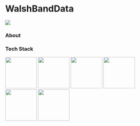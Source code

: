 # WalshBandData

<img src='./walshgif.gif'>

### About

### Tech Stack

<img src="https://lh3.googleusercontent.com/ZIHOUCCxFaB7NirPhEX4K8cyTPIMvxvdJxpuhjb_qJ_dk-z7qEgD8riaR0ODXzXQZYn23zHpFiwGzxTDT88FTLeUMoPqlIjyLKoL1am8MH5pCoJExjL8SUC8uaeeiAjvQB0_vym6" width="100"/>
<img src="https://lh3.googleusercontent.com/xcong6Yn8NoueMYWPhEfO76dw0Nt70kiDVOCOygTFEQWpysHxcT-5jYzq9XWIgD3lvCGnGrjlhddm7WEOw9V1FlHivqFjZCXF9IDsfd7uQ2SxlI80roSJcnHvb0O7POvlYOPNvRG" width="100" />
<img src="https://lh5.googleusercontent.com/_RcI-sgNRX5J0olXzRycjQN3tysoTXbH8kXRfE0AtBY8KkDrINApsrfZGAkczZYGwKTPZlYdJXQyKmWO4zFzvON9Op6Ovcu0GQxwabxWfGJH__oRB6YCC-qD_3b2yj_efkprD8UP" width="100" />
<img src="https://lh5.googleusercontent.com/rdAoVdYKOCnmtev6t7DJrEY7mG4iYsRPqeTH0Z-OrlsVmiea3q5SMtOGNSa7HzJcyxcIcelTacG5gPNgyBoIviiNcLbohQAicvpldcfM32Klb_ewouDRd67OtYhUAU1CEZB4rBqB" width="100" />
<img src="https://lh6.googleusercontent.com/tKlT8lGB2bTDqSilr_a2y8vaO-QBUdcUIYASnslf-RAKTxUEiEBq-_gTVBP0irIP1ZWNuSvp1fouOJrQBXUr0joVmBZzNyOec4jBpOyVogPZMOYhPH6YQwYOiLdZnfuaDnFel9rn" width="100" />
<img src="https://lh5.googleusercontent.com/pqPRWyCMu39CU4GAERH3XI0fri2uJzMteIV5t-4qAG566IJWdXRABxLjV1jwdVvID-NvFw3USgyM8FXC5w_yAimYz4FY1gVEm96Yd2JQZh-pYl33lHpbOI7-3-uTixqgX1XHRker" width="100" />